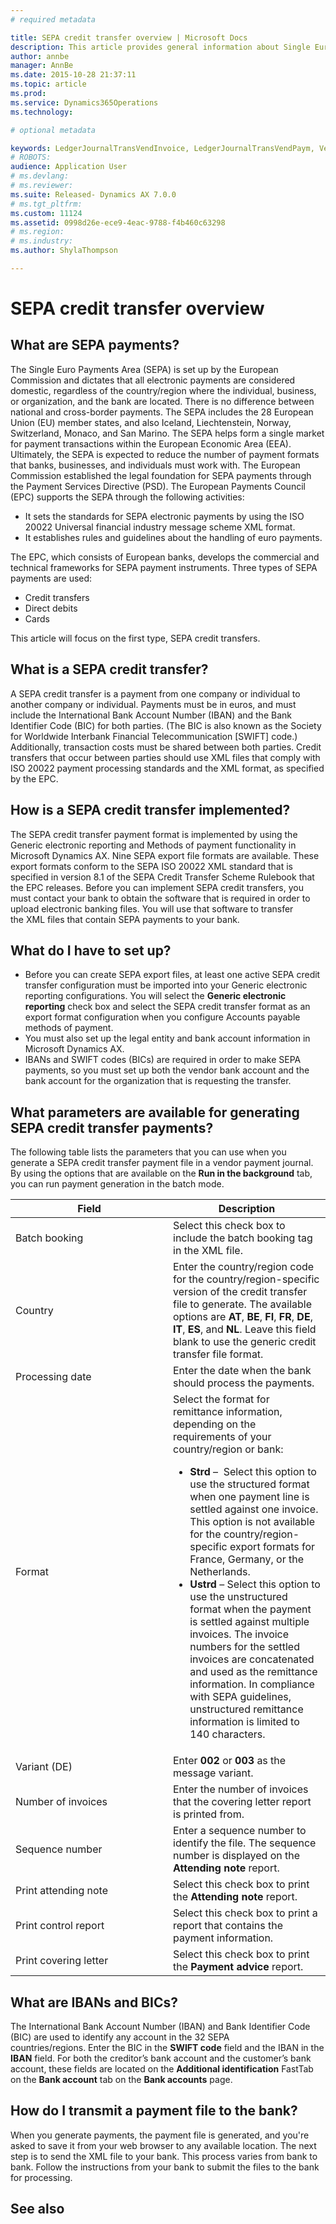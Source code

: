 ```yaml
---
# required metadata

title: SEPA credit transfer overview | Microsoft Docs
description: This article provides general information about Single Euro Payments Area (SEPA) credit transfers, which are one of the three types of SEPA payments. A SEPA credit transfer is a payment (in euros) from one company or individual to another company or individual. The article also describes how to set up and transmit a SEPA credit transfer payment file.
author: annbe
manager: AnnBe
ms.date: 2015-10-28 21:37:11
ms.topic: article
ms.prod: 
ms.service: Dynamics365Operations
ms.technology: 

# optional metadata

keywords: LedgerJournalTransVendInvoice, LedgerJournalTransVendPaym, VendPaymMode
# ROBOTS: 
audience: Application User
# ms.devlang: 
# ms.reviewer: 
ms.suite: Released- Dynamics AX 7.0.0
# ms.tgt_pltfrm: 
ms.custom: 11124
ms.assetid: 0998d26e-ece9-4eac-9788-f4b460c63298
# ms.region: 
# ms.industry: 
ms.author: ShylaThompson

---
```


# SEPA credit transfer overview

What are SEPA payments?
-----------------------

The Single Euro Payments Area (SEPA) is set up by the European Commission and dictates that all electronic payments are considered domestic, regardless of the country/region where the individual, business, or organization, and the bank are located. There is no difference between national and cross-border payments. The SEPA includes the 28 European Union (EU) member states, and also Iceland, Liechtenstein, Norway, Switzerland, Monaco, and San Marino. The SEPA helps form a single market for payment transactions within the European Economic Area (EEA). Ultimately, the SEPA is expected to reduce the number of payment formats that banks, businesses, and individuals must work with. The European Commission established the legal foundation for SEPA payments through the Payment Services Directive (PSD). The European Payments Council (EPC) supports the SEPA through the following activities:

-   It sets the standards for SEPA electronic payments by using the ISO 20022 Universal financial industry message scheme XML format.
-   It establishes rules and guidelines about the handling of euro payments.

The EPC, which consists of European banks, develops the commercial and technical frameworks for SEPA payment instruments. Three types of SEPA payments are used:

-   Credit transfers
-   Direct debits
-   Cards

This article will focus on the first type, SEPA credit transfers.

## What is a SEPA credit transfer?
A SEPA credit transfer is a payment from one company or individual to another company or individual. Payments must be in euros, and must include the International Bank Account Number (IBAN) and the Bank Identifier Code (BIC) for both parties. (The BIC is also known as the Society for Worldwide Interbank Financial Telecommunication \[SWIFT\] code.) Additionally, transaction costs must be shared between both parties. Credit transfers that occur between parties should use XML files that comply with ISO 20022 payment processing standards and the XML format, as specified by the EPC.

## How is a SEPA credit transfer implemented?
The SEPA credit transfer payment format is implemented by using the Generic electronic reporting and Methods of payment functionality in Microsoft Dynamics AX. Nine SEPA export file formats are available. These export formats conform to the SEPA ISO 20022 XML standard that is specified in version 8.1 of the SEPA Credit Transfer Scheme Rulebook that the EPC releases. Before you can implement SEPA credit transfers, you must contact your bank to obtain the software that is required in order to upload electronic banking files. You will use that software to transfer the XML files that contain SEPA payments to your bank.

## What do I have to set up?
-   Before you can create SEPA export files, at least one active SEPA credit transfer configuration must be imported into your Generic electronic reporting configurations. You will select the **Generic electronic reporting** check box and select the SEPA credit transfer format as an export format configuration when you configure Accounts payable methods of payment.
-   You must also set up the legal entity and bank account information in Microsoft Dynamics AX.
-   IBANs and SWIFT codes (BICs) are required in order to make SEPA payments, so you must set up both the vendor bank account and the bank account for the organization that is requesting the transfer.

## What parameters are available for generating SEPA credit transfer payments?
The following table lists the parameters that you can use when you generate a SEPA credit transfer payment file in a vendor payment journal. By using the options that are available on the **Run in the background** tab, you can run payment generation in the batch mode.

<table>
<colgroup>
<col width="50%" />
<col width="50%" />
</colgroup>
<thead>
<tr class="header">
<th>Field</th>
<th>Description</th>
</tr>
</thead>
<tbody>
<tr class="odd">
<td>Batch booking</td>
<td>Select this check box to include the batch booking tag in the XML file.</td>
</tr>
<tr class="even">
<td>Country</td>
<td>Enter the country/region code for the country/region-specific version of the credit transfer file to generate. The available options are <strong>AT</strong>, <strong>BE</strong>, <strong>FI</strong>, <strong>FR</strong>, <strong>DE</strong>, <strong>IT</strong>, <strong>ES</strong>, and <strong>NL</strong>. Leave this field blank to use the generic credit transfer file format.</td>
</tr>
<tr class="odd">
<td>Processing date</td>
<td>Enter the date when the bank should process the payments.</td>
</tr>
<tr class="even">
<td>Format</td>
<td>Select the format for remittance information, depending on the requirements of your country/region or bank:
<ul>
<li><strong>Strd</strong> –  Select this option to use the structured format when one payment line is settled against one invoice. This option is not available for the country/region-specific export formats for France, Germany, or the Netherlands.</li>
<li><strong>Ustrd</strong> – Select this option to use the unstructured format when the payment is settled against multiple invoices. The invoice numbers for the settled invoices are concatenated and used as the remittance information. In compliance with SEPA guidelines, unstructured remittance information is limited to 140 characters.</li>
</ul></td>
</tr>
<tr class="odd">
<td>Variant (DE)</td>
<td>Enter <strong>002</strong> or <strong>003</strong> as the message variant.</td>
</tr>
<tr class="even">
<td>Number of invoices</td>
<td>Enter the number of invoices that the covering letter report is printed from.</td>
</tr>
<tr class="odd">
<td>Sequence number</td>
<td>Enter a sequence number to identify the file. The sequence number is displayed on the <strong>Attending note</strong> report.</td>
</tr>
<tr class="even">
<td>Print attending note</td>
<td>Select this check box to print the <strong>Attending note</strong> report.</td>
</tr>
<tr class="odd">
<td>Print control report</td>
<td>Select this check box to print a report that contains the payment information.</td>
</tr>
<tr class="even">
<td>Print covering letter</td>
<td>Select this check box to print the <strong>Payment advice</strong> report.</td>
</tr>
</tbody>
</table>

## What are IBANs and BICs?
The International Bank Account Number (IBAN) and Bank Identifier Code (BIC) are used to identify any account in the 32 SEPA countries/regions. Enter the BIC in the **SWIFT code** field and the IBAN in the **IBAN** field. For both the creditor’s bank account and the customer’s bank account, these fields are located on the **Additional identification** FastTab on the **Bank account** tab on the **Bank accounts** page.

## How do I transmit a payment file to the bank?
When you generate payments, the payment file is generated, and you're asked to save it from your web browser to any available location. The next step is to send the XML file to your bank. This process varies from bank to bank. Follow the instructions from your bank to submit the files to the bank for processing.

See also
--------

